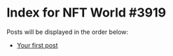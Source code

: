 # Index for NFT World #3919
Posts will be displayed in the order below:

- [Your first post](./001-first.md)

